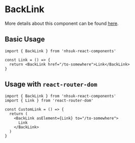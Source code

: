 # BackLink

More details about this component can be found [here](https://service-manual.nhs.uk/design-system/components/back-link).

## Basic Usage

```tsx
import { BackLink } from 'nhsuk-react-components'

const Link = () => {
  return <BackLink href="/to-somewhere">Link</BackLink>
}
```

## Usage with `react-router-dom`

```tsx
import { BackLink } from 'nhsuk-react-components'
import { Link } from 'react-router-dom'

const CustomLink = () => {
  return (
    <BackLink asElement={Link} to="/to-somewhere">
      Link
    </BackLink>
  )
}
```
